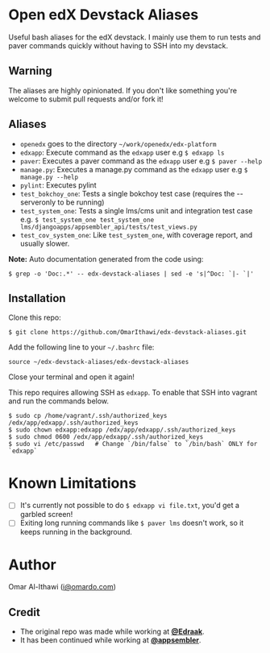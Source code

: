 # Open edX Devstack Aliases
Useful bash aliases for the edX devstack. I mainly use them to run tests
and paver commands quickly without having to SSH into my devstack.

## Warning
The aliases are highly opinionated. If you don't like
something you're welcome to submit pull requests and/or fork it!

## Aliases
- `openedx` goes to the directory `~/work/openedx/edx-platform`
- `edxapp`: Execute command as the `edxapp` user e.g `$ edxapp ls`
- `paver`: Executes a paver command as the `edxapp` user e.g `$ paver --help`
- `manage.py`: Executes a manage.py command as the `edxapp` user e.g `$ manage.py --help`
- `pylint`: Executes pylint
- `test_bokchoy_one`: Tests a single bokchoy test case (requires the --serveronly to be running)
- `test_system_one`: Tests a single lms/cms unit and integration test case  e.g. `$ test_system_one test_system_one lms/djangoapps/appsembler_api/tests/test_views.py`
- `test_cov_system_one`: Like `test_system_one`, with coverage report, and usually slower.


**Note:** Auto documentation generated from the code using:
```
$ grep -o 'Doc:.*' -- edx-devstack-aliases | sed -e 's|^Doc: `|- `|'
```

## Installation
Clone this repo:
```
$ git clone https://github.com/OmarIthawi/edx-devstack-aliases.git
```

Add the following line to your `~/.bashrc` file:

```
source ~/edx-devstack-aliases/edx-devstack-aliases
```

Close your terminal and open it again!

This repo requires allowing SSH as `edxapp`. To enable that
SSH into vagrant and run the commands below.

```
$ sudo cp /home/vagrant/.ssh/authorized_keys /edx/app/edxapp/.ssh/authorized_keys
$ sudo chown edxapp:edxapp /edx/app/edxapp/.ssh/authorized_keys
$ sudo chmod 0600 /edx/app/edxapp/.ssh/authorized_keys
$ sudo vi /etc/passwd   # Change `/bin/false` to `/bin/bash` ONLY for `edxapp`
```

# Known Limitations
 - [ ] It's currently not possible to do `$ edxapp vi file.txt`, you'd get
       a garbled screen!
 - [ ] Exiting long running commands like `$ paver lms` doesn't work, so
       it keeps running in the background.

# Author
Omar Al-Ithawi (<i@omardo.com>)

## Credit
 - The original repo was made while working at [**@Edraak**](https://github.com/Edraak).
 - It has been continued while working at  [**@appsembler**](https://github.com/appsembler).
